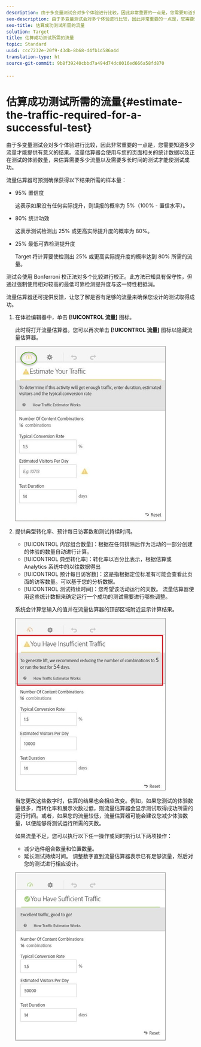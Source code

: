 ```yaml
---
description: 由于多变量测试会对多个体验进行比较，因此非常重要的一点是，您需要知道多少流量才能提供有意义的结果。流量估算器会使用与您的页面相关的统计数据以及正在测试的体验数量，来估算需要多少流量以及需要多长时间的测试才能使测试成功。
seo-description: 由于多变量测试会对多个体验进行比较，因此非常重要的一点是，您需要知道多少流量才能提供有意义的结果。流量估算器会使用与您的页面相关的统计数据以及正在测试的体验数量，来估算需要多少流量以及需要多长时间的测试才能使测试成功。
seo-title: 估算成功测试所需的流量
solution: Target
title: 估算成功测试所需的流量
topic: Standard
uuid: ccc7232e-20f9-43db-8b68-d4fb1d586a4d
translation-type: ht
source-git-commit: 9b8f39240cbbd7a494d74dc0016ed666a58fd870

---
```



# 估算成功测试所需的流量{#estimate-the-traffic-required-for-a-successful-test}

由于多变量测试会对多个体验进行比较，因此非常重要的一点是，您需要知道多少流量才能提供有意义的结果。流量估算器会使用与您的页面相关的统计数据以及正在测试的体验数量，来估算需要多少流量以及需要多长时间的测试才能使测试成功。

流量估算器可预测确保获得以下结果所需的样本量：

* 95% 置信度

   这表示如果没有任何实际提升，则误报的概率为 5%（100% - 置信水平）。
* 80% 统计功效

   这表示测试检测出 25% 或更高实际提升度的概率为 80%。
* 25% 最低可靠检测提升度

   Target 将计算要使检测出 25% 或更高实际提升度的概率达到 80% 所需的流量。

测试会使用 Bonferroni 校正法对多个比较进行校正。此方法已知具有保守性，但通过强制使用相对较高的最低可靠检测提升度与这一特性相抵消。

流量估算器还可提供反馈，让您了解是否有足够的流量来确保您设计的测试取得成功。

1. 在体验编辑器中，单击 **[!UICONTROL 流量]** 图标。

   此时将打开流量估算器。您可以再次单击 **[!UICONTROL 流量]** 图标以隐藏流量估算器。

   ![](assets/estimatorempty.png)

1. 提供典型转化率、预计每日访客数和测试持续时间。

   * [!UICONTROL 内容组合数量]：根据在任何排除后作为活动的一部分创建的体验的数量自动进行计算。
   * [!UICONTROL 典型转化率]：转化率以百分比表示，根据估算或 Analytics 系统中的以往数据得出
   * [!UICONTROL 预计每日访客数]：这是指根据定位标准有可能会查看此页面的访客数量。可以基于您的分析数据。
   * [!UICONTROL 测试持续时间]：您希望该活动运行的天数。
   流量估算器使用这些统计数据来确定运行一个成功的测试需要进行哪些调整。

   系统会计算您输入的值并在流量估算器的顶部区域附近显示计算结果。

   ![](assets/estimatorinsufficient.png)

   当您更改这些数字时，估算的结果也会相应改变。例如，如果您测试的体验数量很多，而转化率和展示次数过低，则流量估算器会显示测试取得成功所需的运行时间。或者，如果您的流量较低，流量估算器可能会建议您减少体验数量，以便能够将测试运行所需的天数。

   如果流量不足，您可以执行以下任一操作或同时执行以下两项操作：

   * 减少选件组合数量和位置数量。
   * 延长测试持续时间。
   调整数字直到流量估算器表示已有足够流量，然后对您的测试进行相应设计。

   ![](assets/estimatorok.png)

